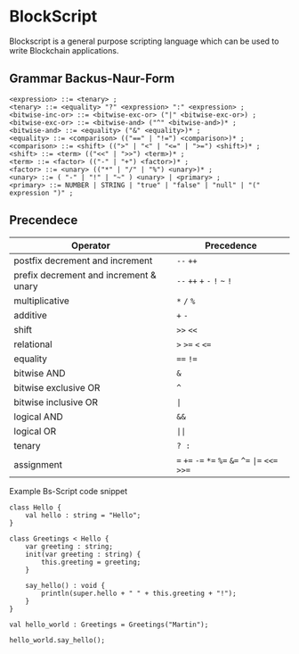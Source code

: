 # BlockScript

Blockscript is a general purpose scripting language which can be used to write Blockchain applications.

## Grammar Backus-Naur-Form

```
<expression> ::= <tenary> ;
<tenary> ::= <equality> "?" <expression> ":" <expression> ;
<bitwise-inc-or> ::= <bitwise-exc-or> ("|" <bitwise-exc-or>) ;
<bitwise-exc-or> ::= <bitwise-and> ("^" <bitwise-and>)* ;
<bitwise-and> ::= <equality> ("&" <equality>)* ;
<equality> ::= <comparison> (("==" | "!=") <comparison>)* ;
<comparison> ::= <shift> ((">" | "<" | "<=" | ">=") <shift>)* ;
<shift> ::= <term> (("<<" | ">>") <term>)* ;
<term> ::= <factor> (("-" | "+") <factor>)* ;
<factor> ::= <unary> (("*" | "/" | "%") <unary>)* ;
<unary> ::= ( "-" | "!" | "~" ) <unary> | <primary> ;
<primary> ::= NUMBER | STRING | "true" | "false" | "null" | "(" expression ")" ;
```

## Precendece 
| Operator                               | Precedence                                          |
| -------------------------------------- | --------------------------------------------------- |
| postfix decrement and increment        | `--` `++`                                           |
| prefix decrement and increment & unary | `--` `++` `+` `-` `!` `~` `!`                       |
| multiplicative                         | `*` `/` `%`                                         |
| additive                               | `+` `-`                                             |
| shift                                  | `>>` `<<`                                           |
| relational                             | `>` `>=` `<` `<=`                                   |
| equality                               | `==` `!=`                                           |
| bitwise AND                            | `&`                                                 |
| bitwise exclusive OR                   | `^`                                                 |
| bitwise inclusive OR                   | `\|`                                                |
| logical AND                            | `&&`                                                |
| logical OR                             | `\|\|`                                              |
| tenary                                 | `? :`                                               |
| assignment                             | `=` `+=` `-=` `*=` `%=` `&=` `^=` `\|=` `<<=` `>>=` |


Example Bs-Script code snippet

```
class Hello {
    val hello : string = "Hello"; 
}

class Greetings < Hello {
    var greeting : string;
    init(var greeting : string) {
        this.greeting = greeting;
    }

    say_hello() : void {
        println(super.hello + " " + this.greeting + "!");
    }
}

val hello_world : Greetings = Greetings("Martin");

hello_world.say_hello();

```
